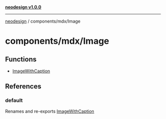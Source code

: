 [**neodesign v1.0.0**](../../../README.md)

***

[neodesign](../../../modules.md) / components/mdx/Image

# components/mdx/Image

## Functions

- [ImageWithCaption](functions/ImageWithCaption.md)

## References

### default

Renames and re-exports [ImageWithCaption](functions/ImageWithCaption.md)
